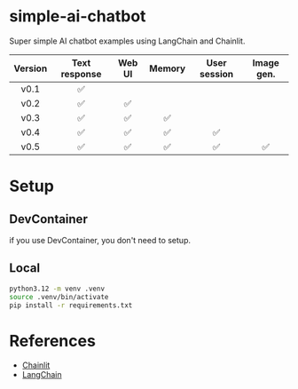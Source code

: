 # simple-ai-chatbot

Super simple AI chatbot examples using LangChain and Chainlit.

| Version | Text response | Web UI | Memory | User session | Image gen. |
| :-----: | :-----------: | :----: | :----: | :----------: | :--------: |
|  v0.1   |       ✅       |        |        |             |            |
|  v0.2   |       ✅       |   ✅    |        |             |            |
|  v0.3   |       ✅       |   ✅    |   ✅    |            |            |
|  v0.4   |       ✅       |   ✅    |   ✅    |      ✅     |           |
|  v0.5   |       ✅       |   ✅    |   ✅    |      ✅     |     ✅     |


# Setup

## DevContainer

if you use DevContainer, you don't need to setup.

## Local

```bash
python3.12 -m venv .venv
source .venv/bin/activate
pip install -r requirements.txt
```

# References

- [Chainlit](https://github.com/chainlit/chainlit)
- [LangChain](https://github.com/langchain-ai/langchain)

